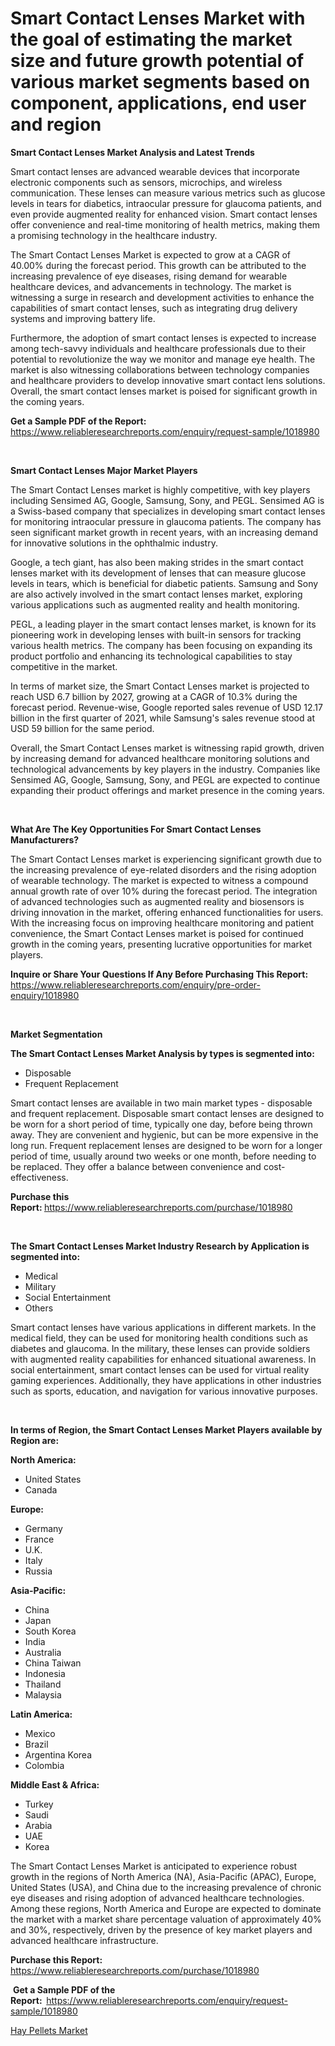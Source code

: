 <p><h1>Smart Contact Lenses Market with the goal of estimating the market size and future growth potential of various market segments based on component, applications, end user and region</h1></p><p><strong>Smart Contact Lenses Market Analysis and Latest Trends</strong></p>
<p><p>Smart contact lenses are advanced wearable devices that incorporate electronic components such as sensors, microchips, and wireless communication. These lenses can measure various metrics such as glucose levels in tears for diabetics, intraocular pressure for glaucoma patients, and even provide augmented reality for enhanced vision. Smart contact lenses offer convenience and real-time monitoring of health metrics, making them a promising technology in the healthcare industry.</p><p>The Smart Contact Lenses Market is expected to grow at a CAGR of 40.00% during the forecast period. This growth can be attributed to the increasing prevalence of eye diseases, rising demand for wearable healthcare devices, and advancements in technology. The market is witnessing a surge in research and development activities to enhance the capabilities of smart contact lenses, such as integrating drug delivery systems and improving battery life.</p><p>Furthermore, the adoption of smart contact lenses is expected to increase among tech-savvy individuals and healthcare professionals due to their potential to revolutionize the way we monitor and manage eye health. The market is also witnessing collaborations between technology companies and healthcare providers to develop innovative smart contact lens solutions. Overall, the smart contact lenses market is poised for significant growth in the coming years.</p></p>
<p><strong>Get a Sample PDF of the Report:&nbsp;</strong> <a href="https://www.reliableresearchreports.com/enquiry/request-sample/1018980">https://www.reliableresearchreports.com/enquiry/request-sample/1018980</a></p>
<p>&nbsp;</p>
<p><strong>Smart Contact Lenses Major Market Players</strong></p>
<p><p>The Smart Contact Lenses market is highly competitive, with key players including Sensimed AG, Google, Samsung, Sony, and PEGL. Sensimed AG is a Swiss-based company that specializes in developing smart contact lenses for monitoring intraocular pressure in glaucoma patients. The company has seen significant market growth in recent years, with an increasing demand for innovative solutions in the ophthalmic industry.</p><p>Google, a tech giant, has also been making strides in the smart contact lenses market with its development of lenses that can measure glucose levels in tears, which is beneficial for diabetic patients. Samsung and Sony are also actively involved in the smart contact lenses market, exploring various applications such as augmented reality and health monitoring.</p><p>PEGL, a leading player in the smart contact lenses market, is known for its pioneering work in developing lenses with built-in sensors for tracking various health metrics. The company has been focusing on expanding its product portfolio and enhancing its technological capabilities to stay competitive in the market.</p><p>In terms of market size, the Smart Contact Lenses market is projected to reach USD 6.7 billion by 2027, growing at a CAGR of 10.3% during the forecast period. Revenue-wise, Google reported sales revenue of USD 12.17 billion in the first quarter of 2021, while Samsung's sales revenue stood at USD 59 billion for the same period.</p><p>Overall, the Smart Contact Lenses market is witnessing rapid growth, driven by increasing demand for advanced healthcare monitoring solutions and technological advancements by key players in the industry. Companies like Sensimed AG, Google, Samsung, Sony, and PEGL are expected to continue expanding their product offerings and market presence in the coming years.</p></p>
<p>&nbsp;</p>
<p><strong>What Are The Key Opportunities For Smart Contact Lenses Manufacturers?</strong></p>
<p><p>The Smart Contact Lenses market is experiencing significant growth due to the increasing prevalence of eye-related disorders and the rising adoption of wearable technology. The market is expected to witness a compound annual growth rate of over 10% during the forecast period. The integration of advanced technologies such as augmented reality and biosensors is driving innovation in the market, offering enhanced functionalities for users. With the increasing focus on improving healthcare monitoring and patient convenience, the Smart Contact Lenses market is poised for continued growth in the coming years, presenting lucrative opportunities for market players.</p></p>
<p><strong>Inquire or Share Your Questions If Any Before Purchasing This Report:</strong> <a href="https://www.reliableresearchreports.com/enquiry/pre-order-enquiry/1018980">https://www.reliableresearchreports.com/enquiry/pre-order-enquiry/1018980</a></p>
<p>&nbsp;</p>
<p><strong>Market Segmentation</strong></p>
<p><strong>The Smart Contact Lenses Market Analysis by types is segmented into:</strong></p>
<p><ul><li>Disposable</li><li>Frequent Replacement</li></ul></p>
<p><p>Smart contact lenses are available in two main market types - disposable and frequent replacement. Disposable smart contact lenses are designed to be worn for a short period of time, typically one day, before being thrown away. They are convenient and hygienic, but can be more expensive in the long run. Frequent replacement lenses are designed to be worn for a longer period of time, usually around two weeks or one month, before needing to be replaced. They offer a balance between convenience and cost-effectiveness.</p></p>
<p><strong>Purchase this Report:&nbsp;</strong><a href="https://www.reliableresearchreports.com/purchase/1018980">https://www.reliableresearchreports.com/purchase/1018980</a></p>
<p>&nbsp;</p>
<p><strong>The Smart Contact Lenses Market Industry Research by Application is segmented into:</strong></p>
<p><ul><li>Medical</li><li>Military</li><li>Social Entertainment</li><li>Others</li></ul></p>
<p><p>Smart contact lenses have various applications in different markets. In the medical field, they can be used for monitoring health conditions such as diabetes and glaucoma. In the military, these lenses can provide soldiers with augmented reality capabilities for enhanced situational awareness. In social entertainment, smart contact lenses can be used for virtual reality gaming experiences. Additionally, they have applications in other industries such as sports, education, and navigation for various innovative purposes.</p></p>
<p>&nbsp;</p>
<p><strong>In terms of Region, the Smart Contact Lenses Market Players available by Region are:</strong></p>
<p>
    <p> <strong> North America: </strong>
        <ul>
            <li>United States</li>
            <li>Canada</li>
        </ul>
        </p> 
    <p> <strong> Europe: </strong>
        <ul>
            <li>Germany</li>
            <li>France</li>
            <li>U.K.</li>
            <li>Italy</li>
            <li>Russia</li>
        </ul>
        </p> 
    <p> <strong> Asia-Pacific: </strong>
        <ul>
            <li>China</li>
            <li>Japan</li>
            <li>South Korea</li>
            <li>India</li>
            <li>Australia</li>
            <li>China Taiwan</li>
            <li>Indonesia</li>
            <li>Thailand</li>
            <li>Malaysia</li>
        </ul>
        </p> 
    <p> <strong> Latin America: </strong>
        <ul>
            <li>Mexico</li>
            <li>Brazil</li>
            <li>Argentina Korea</li>
            <li>Colombia</li>
        </ul>
        </p> 
    <p> <strong> Middle East & Africa: </strong>
        <ul>
            <li>Turkey</li>
            <li>Saudi</li>
            <li>Arabia</li>
            <li>UAE</li>
            <li>Korea</li>
        </ul>
    </p>
    </p>
<p><p>The Smart Contact Lenses Market is anticipated to experience robust growth in the regions of North America (NA), Asia-Pacific (APAC), Europe, United States (USA), and China due to the increasing prevalence of chronic eye diseases and rising adoption of advanced healthcare technologies. Among these regions, North America and Europe are expected to dominate the market with a market share percentage valuation of approximately 40% and 30%, respectively, driven by the presence of key market players and advanced healthcare infrastructure.</p></p>
<p><strong>Purchase this Report: </strong><a href="https://www.reliableresearchreports.com/purchase/1018980">https://www.reliableresearchreports.com/purchase/1018980</a></p>
<p>&nbsp;<strong>Get a Sample PDF of the Report:&nbsp;&nbsp;</strong><a href="https://www.reliableresearchreports.com/enquiry/request-sample/1018980">https://www.reliableresearchreports.com/enquiry/request-sample/1018980</a></p>
<p><strong></strong></p>
<p><p><a href="https://fearless-okapi-6c8.notion.site/Hay-Pellets-Market-Size-Furnishes-Valuable-Information-Encompassing-Market-Share-Market-Trends-and-9d8be1c4a8bd428896ff929ef1d28cd4">Hay Pellets Market</a></p></p>